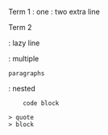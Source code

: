 Term 1
:   one
:   two
    extra line

Term 2

:   lazy
line

:   multiple

    paragraphs

:   nested

        code block

    > quote
    > block